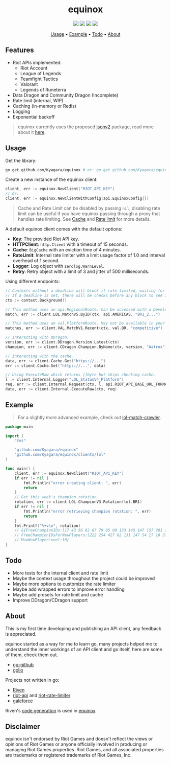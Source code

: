 <div align="center">
	<h1>equinox</h1>
	<img src="https://img.shields.io/github/go-mod/go-version/Kyagara/equinox?style=flat-square&label=go">
	<a href="https://github.com/Kyagara/equinox/tags"><img src="https://img.shields.io/github/v/tag/Kyagara/equinox?label=release&style=flat-square"/></a>
	<a href="https://pkg.go.dev/github.com/Kyagara/equinox"><img src="https://img.shields.io/static/v1?label=godoc&message=reference&color=blue&style=flat-square"/></a>
	<a href="https://codecov.io/gh/Kyagara/equinox"><img src="https://img.shields.io/codecov/c/github/Kyagara/equinox?style=flat-square&color=blue&label=coverage"/></a>
	<p>
		<a href="#usage">Usage</a> •
		<a href="#example">Example</a> •
		<a href="#todo">Todo</a> •
		<a href="#about">About</a>
	</p>
</div>

## Features

- Riot APIs implemented:
  - Riot Account
  - League of Legends
  - Teamfight Tactics
  - Valorant
  - Legends of Runeterra
- Data Dragon and Community Dragon (Incomplete)
- Rate limit (internal, WIP)
- Caching (in-memory or Redis)
- Logging
- Exponential backoff

> equinox currently uses the proposed [jsonv2](https://github.com/go-json-experiment/json) package, read more about it [here](https://github.com/golang/go/discussions/63397).

## Usage

Get the library:

```bash
go get github.com/Kyagara/equinox # or: go get github.com/Kyagara/equinox@main
```

Create a new instance of the equinox client:

```go
client, err := equinox.NewClient("RIOT_API_KEY")
// Or:
client, err := equinox.NewClientWithConfig(api.EquinoxConfig{})
```

> Cache and Rate Limit can be disabled by passing `nil`, disabling rate limit can be useful if you have equinox passing through a proxy that handles rate limiting. See [Cache](https://github.com/Kyagara/equinox/tree/main/cache) and [Rate limit](https://github.com/Kyagara/equinox/tree/main/ratelimit) for more details.

A default equinox client comes with the default options:

- **Key**: The provided Riot API key.
- **HTTPClient**: `http.Client` with a timeout of 15 seconds.
- **Cache**: `BigCache` with an eviction time of 4 minutes.
- **RateLimit**: Internal rate limiter with a limit usage factor of 1.0 and interval overhead of 1 second.
- **Logger**: Log object with `zerolog.WarnLevel`.
- **Retry**: Retry object with a limit of 3 and jitter of 500 milliseconds.

Using different endpoints:

```go
// Contexts without a deadline will block if rate limited, waiting for buckets to reset.
// If a deadline is set, there will be checks before any block to see if waiting would exceed it.
ctx := context.Background()

// This method uses an api.RegionalRoute. Can be accessed with a Development key.
match, err := client.LOL.MatchV5.ByID(ctx, api.AMERICAS, "BR1_2...")

// This method uses an val.PlatformRoute. May not be available in your policy.
matches, err := client.VAL.MatchV1.Recent(ctx, val.BR, "competitive")

// Interacting with DDragon.
version, err := client.DDragon.Version.Latest(ctx)
champion, err := client.CDragon.Champion.ByName(ctx, version, "Aatrox")

// Interacting with the cache.
data, err := client.Cache.Get("https://...")
err := client.Cache.Set("https://...", data)

// Using ExecuteRaw which returns []byte but skips checking cache.
l := client.Internal.Logger("LOL_StatusV4_Platform")
req, err := client.Internal.Request(ctx, l, api.RIOT_API_BASE_URL_FORMAT, http.MethodGet, lol.BR1, "/lol/status/v4/platform-data", "", nil)
data, err := client.Internal.ExecuteRaw(ctx, req)
```

## Example

> For a slightly more advanced example, check out [lol-match-crawler](https://github.com/Kyagara/lol-match-crawler).

```go
package main

import (
	"fmt"

	"github.com/Kyagara/equinox"
	"github.com/Kyagara/equinox/clients/lol"
)

func main() {
	client, err := equinox.NewClient("RIOT_API_KEY")
	if err != nil {
		fmt.Println("error creating client: ", err)
		return
	}
	// Get this week's champion rotation.
	rotation, err := client.LOL.ChampionV3.Rotation(lol.BR1)
	if err != nil {
		fmt.Println("error retrieving champion rotation: ", err)
		return
	}
	fmt.Printf("%+v\n", rotation)
	// &{FreeChampionIDs:[17 43 56 62 67 79 85 90 133 145 147 157 201 203 245 518]
	// FreeChampionIDsForNewPlayers:[222 254 427 82 131 147 54 17 18 37]
	// MaxNewPlayerLevel:10}
}
```

## Todo

- More tests for the internal client and rate limit
- Maybe the context usage throughout the project could be improved
- Maybe more options to customize the rate limiter
- Maybe add wrapped errors to improve error handling
- Maybe add presets for rate limit and cache
- Improve DDragon/CDragon support

## About

This is my first time developing and publishing an API client, any feedback is appreciated.

equinox started as a way for me to learn go, many projects helped me to understand the inner workings of an API client and go itself, here are some of them, check them out.

- [go-github](https://github.com/google/go-github)
- [golio](https://github.com/KnutZuidema/golio)

Projects not written in go:

- [Riven](https://github.com/MingweiSamuel/Riven)
- [riot-api](https://github.com/fightmegg/riot-api) and [riot-rate-limiter](https://github.com/fightmegg/riot-rate-limiter)
- [galeforce](https://github.com/bcho04/galeforce)

Riven's [code generation](https://github.com/MingweiSamuel/Riven/tree/v/2.x.x/riven/srcgen) is used in [equinox](https://github.com/Kyagara/equinox/tree/main/srcgen).

## Disclaimer

equinox isn't endorsed by Riot Games and doesn't reflect the views or opinions of Riot Games or anyone officially involved in producing or managing Riot Games properties. Riot Games, and all associated properties are trademarks or registered trademarks of Riot Games, Inc.

